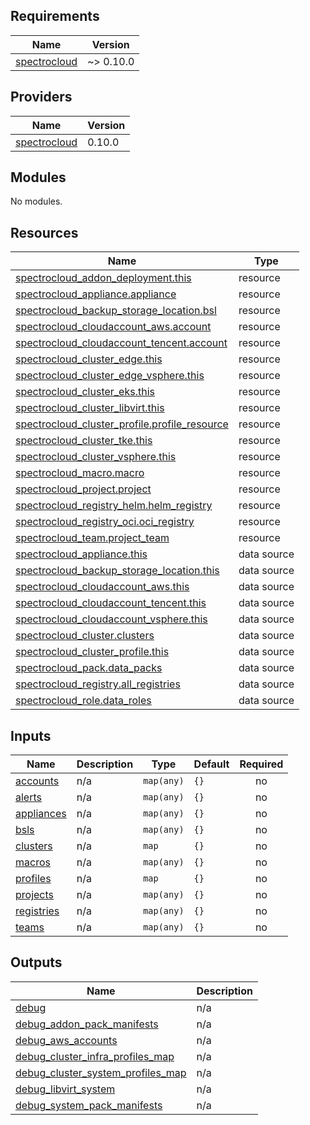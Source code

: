 ## Requirements

| Name | Version |
|------|---------|
| <a name="requirement_spectrocloud"></a> [spectrocloud](#requirement\_spectrocloud) | ~> 0.10.0 |

## Providers

| Name | Version |
|------|---------|
| <a name="provider_spectrocloud"></a> [spectrocloud](#provider\_spectrocloud) | 0.10.0 |

## Modules

No modules.

## Resources

| Name | Type |
|------|------|
| [spectrocloud_addon_deployment.this](https://registry.terraform.io/providers/spectrocloud/spectrocloud/latest/docs/resources/addon_deployment) | resource |
| [spectrocloud_appliance.appliance](https://registry.terraform.io/providers/spectrocloud/spectrocloud/latest/docs/resources/appliance) | resource |
| [spectrocloud_backup_storage_location.bsl](https://registry.terraform.io/providers/spectrocloud/spectrocloud/latest/docs/resources/backup_storage_location) | resource |
| [spectrocloud_cloudaccount_aws.account](https://registry.terraform.io/providers/spectrocloud/spectrocloud/latest/docs/resources/cloudaccount_aws) | resource |
| [spectrocloud_cloudaccount_tencent.account](https://registry.terraform.io/providers/spectrocloud/spectrocloud/latest/docs/resources/cloudaccount_tencent) | resource |
| [spectrocloud_cluster_edge.this](https://registry.terraform.io/providers/spectrocloud/spectrocloud/latest/docs/resources/cluster_edge) | resource |
| [spectrocloud_cluster_edge_vsphere.this](https://registry.terraform.io/providers/spectrocloud/spectrocloud/latest/docs/resources/cluster_edge_vsphere) | resource |
| [spectrocloud_cluster_eks.this](https://registry.terraform.io/providers/spectrocloud/spectrocloud/latest/docs/resources/cluster_eks) | resource |
| [spectrocloud_cluster_libvirt.this](https://registry.terraform.io/providers/spectrocloud/spectrocloud/latest/docs/resources/cluster_libvirt) | resource |
| [spectrocloud_cluster_profile.profile_resource](https://registry.terraform.io/providers/spectrocloud/spectrocloud/latest/docs/resources/cluster_profile) | resource |
| [spectrocloud_cluster_tke.this](https://registry.terraform.io/providers/spectrocloud/spectrocloud/latest/docs/resources/cluster_tke) | resource |
| [spectrocloud_cluster_vsphere.this](https://registry.terraform.io/providers/spectrocloud/spectrocloud/latest/docs/resources/cluster_vsphere) | resource |
| [spectrocloud_macro.macro](https://registry.terraform.io/providers/spectrocloud/spectrocloud/latest/docs/resources/macro) | resource |
| [spectrocloud_project.project](https://registry.terraform.io/providers/spectrocloud/spectrocloud/latest/docs/resources/project) | resource |
| [spectrocloud_registry_helm.helm_registry](https://registry.terraform.io/providers/spectrocloud/spectrocloud/latest/docs/resources/registry_helm) | resource |
| [spectrocloud_registry_oci.oci_registry](https://registry.terraform.io/providers/spectrocloud/spectrocloud/latest/docs/resources/registry_oci) | resource |
| [spectrocloud_team.project_team](https://registry.terraform.io/providers/spectrocloud/spectrocloud/latest/docs/resources/team) | resource |
| [spectrocloud_appliance.this](https://registry.terraform.io/providers/spectrocloud/spectrocloud/latest/docs/data-sources/appliance) | data source |
| [spectrocloud_backup_storage_location.this](https://registry.terraform.io/providers/spectrocloud/spectrocloud/latest/docs/data-sources/backup_storage_location) | data source |
| [spectrocloud_cloudaccount_aws.this](https://registry.terraform.io/providers/spectrocloud/spectrocloud/latest/docs/data-sources/cloudaccount_aws) | data source |
| [spectrocloud_cloudaccount_tencent.this](https://registry.terraform.io/providers/spectrocloud/spectrocloud/latest/docs/data-sources/cloudaccount_tencent) | data source |
| [spectrocloud_cloudaccount_vsphere.this](https://registry.terraform.io/providers/spectrocloud/spectrocloud/latest/docs/data-sources/cloudaccount_vsphere) | data source |
| [spectrocloud_cluster.clusters](https://registry.terraform.io/providers/spectrocloud/spectrocloud/latest/docs/data-sources/cluster) | data source |
| [spectrocloud_cluster_profile.this](https://registry.terraform.io/providers/spectrocloud/spectrocloud/latest/docs/data-sources/cluster_profile) | data source |
| [spectrocloud_pack.data_packs](https://registry.terraform.io/providers/spectrocloud/spectrocloud/latest/docs/data-sources/pack) | data source |
| [spectrocloud_registry.all_registries](https://registry.terraform.io/providers/spectrocloud/spectrocloud/latest/docs/data-sources/registry) | data source |
| [spectrocloud_role.data_roles](https://registry.terraform.io/providers/spectrocloud/spectrocloud/latest/docs/data-sources/role) | data source |

## Inputs

| Name | Description | Type | Default | Required |
|------|-------------|------|---------|:--------:|
| <a name="input_accounts"></a> [accounts](#input\_accounts) | n/a | `map(any)` | `{}` | no |
| <a name="input_alerts"></a> [alerts](#input\_alerts) | n/a | `map(any)` | `{}` | no |
| <a name="input_appliances"></a> [appliances](#input\_appliances) | n/a | `map(any)` | `{}` | no |
| <a name="input_bsls"></a> [bsls](#input\_bsls) | n/a | `map(any)` | `{}` | no |
| <a name="input_clusters"></a> [clusters](#input\_clusters) | n/a | `map` | `{}` | no |
| <a name="input_macros"></a> [macros](#input\_macros) | n/a | `map(any)` | `{}` | no |
| <a name="input_profiles"></a> [profiles](#input\_profiles) | n/a | `map` | `{}` | no |
| <a name="input_projects"></a> [projects](#input\_projects) | n/a | `map(any)` | `{}` | no |
| <a name="input_registries"></a> [registries](#input\_registries) | n/a | `map(any)` | `{}` | no |
| <a name="input_teams"></a> [teams](#input\_teams) | n/a | `map(any)` | `{}` | no |

## Outputs

| Name | Description |
|------|-------------|
| <a name="output_debug"></a> [debug](#output\_debug) | n/a |
| <a name="output_debug_addon_pack_manifests"></a> [debug\_addon\_pack\_manifests](#output\_debug\_addon\_pack\_manifests) | n/a |
| <a name="output_debug_aws_accounts"></a> [debug\_aws\_accounts](#output\_debug\_aws\_accounts) | n/a |
| <a name="output_debug_cluster_infra_profiles_map"></a> [debug\_cluster\_infra\_profiles\_map](#output\_debug\_cluster\_infra\_profiles\_map) | n/a |
| <a name="output_debug_cluster_system_profiles_map"></a> [debug\_cluster\_system\_profiles\_map](#output\_debug\_cluster\_system\_profiles\_map) | n/a |
| <a name="output_debug_libvirt_system"></a> [debug\_libvirt\_system](#output\_debug\_libvirt\_system) | n/a |
| <a name="output_debug_system_pack_manifests"></a> [debug\_system\_pack\_manifests](#output\_debug\_system\_pack\_manifests) | n/a |
